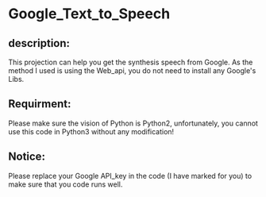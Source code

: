# Google_Text_to_Speech

## description:
This projection can help you get the synthesis speech from Google. As the method I used is using the Web_api, you do not need to install any Google's Libs. 

## Requirment:
Please make sure the vision of Python is Python2, unfortunately, you cannot use this code in Python3 without any modification!

## Notice:
Please replace your Google API_key in the code (I have marked for you) to make sure that you code runs well.
